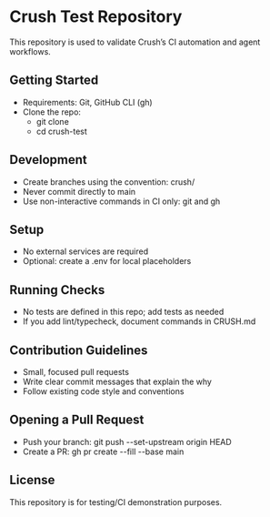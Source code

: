 # Crush Test Repository

This repository is used to validate Crush’s CI automation and agent workflows.

## Getting Started

- Requirements: Git, GitHub CLI (gh)
- Clone the repo:
  - git clone <your-fork-or-repo-url>
  - cd crush-test

## Development

- Create branches using the convention: crush/<short-task-slug>
- Never commit directly to main
- Use non-interactive commands in CI only: git and gh

## Setup

- No external services are required
- Optional: create a .env for local placeholders

## Running Checks

- No tests are defined in this repo; add tests as needed
- If you add lint/typecheck, document commands in CRUSH.md

## Contribution Guidelines

- Small, focused pull requests
- Write clear commit messages that explain the why
- Follow existing code style and conventions

## Opening a Pull Request

- Push your branch: git push --set-upstream origin HEAD
- Create a PR: gh pr create --fill --base main

## License

This repository is for testing/CI demonstration purposes.